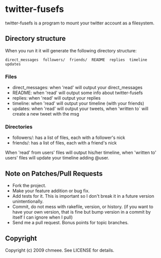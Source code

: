 # twitter-fusefs

twitter-fusefs is a program to mount your twitter account as a filesystem.

## Directory structure
When you run it it will generate the following directory structure:

    direct_messages  followers/  friends/  README  replies  timeline  updates

### Files
* direct_messages: when 'read' will output your direct_messages
* README: when 'read' will output some info about twitter-fusefs
* replies: when 'read' will output your replies
* timeline: when 'read' will output your timeline (with your friends)
* updates: when 'read' will output your tweets, when 'written to` will create a new tweet with the msg

### Directories
* followers/: has a list of files, each with a follower's nick
* friends/: has a list of files, each with a friend's nick

When 'read' from users' files will output his/her timeline, when 'written to' users' files will update your timeline adding @user.

## Note on Patches/Pull Requests
 
* Fork the project.
* Make your feature addition or bug fix.
* Add tests for it. This is important so I don't break it in a
  future version unintentionally.
* Commit, do not mess with rakefile, version, or history.
  (if you want to have your own version, that is fine but
   bump version in a commit by itself I can ignore when I pull)
* Send me a pull request. Bonus points for topic branches.

## Copyright

Copyright (c) 2009 chmeee. See LICENSE for details.
